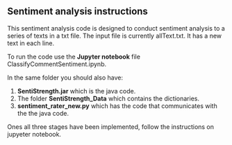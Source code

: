 
## Sentiment analysis instructions

This sentiment analysis code is designed to conduct sentiment analysis to a series of texts in a txt file. 
The input file is currently allText.txt. It has a new text in each line. 

To run the code use the **Jupyter notebook** file ClassifyCommentSentiment.ipynb.

In the same folder you should also have:

1. **SentiStrength.jar** which is the java code.
2. The folder **SentiStrength_Data** which contains the dictionaries. 
3. **sentiment_rater_new.py** which has the code that communicates with the the java code.

Ones all three stages have been implemented, follow the instructions on jupyeter notebook. 

